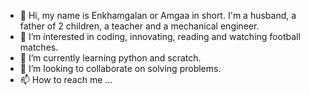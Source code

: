 - 👋 Hi, my name is Enkhamgalan or Amgaa in short. I'm a husband, a father of 2 children, a teacher and a mechanical engineer. 
- 👀 I’m interested in coding, innovating, reading and watching football matches. 
- 🌱 I’m currently learning python and scratch.
- 💞️ I’m looking to collaborate on solving problems.
- 📫 How to reach me ...

<!---
Amgaa88/Amgaa88 is a ✨ special ✨ repository because its `README.md` (this file) appears on your GitHub profile.
You can click the Preview link to take a look at your changes.
--->
